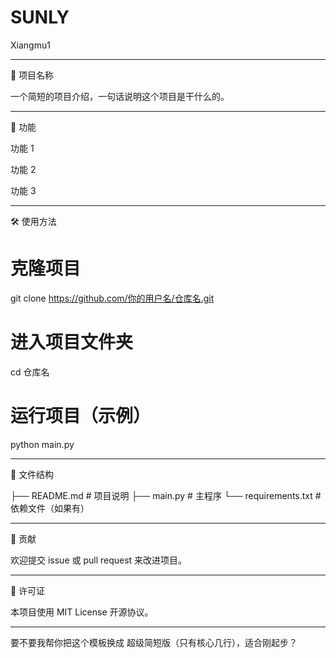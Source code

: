 # SUNLY
Xiangmu1



---

📌 项目名称

一个简短的项目介绍，一句话说明这个项目是干什么的。


---

🚀 功能

功能 1

功能 2

功能 3



---

🛠 使用方法

# 克隆项目
git clone https://github.com/你的用户名/仓库名.git

# 进入项目文件夹
cd 仓库名

# 运行项目（示例）
python main.py


---

📂 文件结构

├── README.md        # 项目说明
├── main.py          # 主程序
└── requirements.txt # 依赖文件（如果有）


---

🤝 贡献

欢迎提交 issue 或 pull request 来改进项目。


---

📄 许可证

本项目使用 MIT License 开源协议。


---

要不要我帮你把这个模板换成 超级简短版（只有核心几行），适合刚起步？

